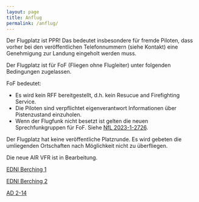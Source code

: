 ```yaml
---
layout: page
title: Anflug
permalink: /anflug/
---
```

Der Flugplatz ist PPR! Das bedeutet insbesondere für fremde Piloten, dass vorher bei den veröffentlichen Telefonnummern (siehe Kontakt) 
eine Genehmigung zur Landung eingeholt werden muss.

Der Flugplatz ist für FoF (Fliegen ohne Flugleiter) unter folgenden Bedingungen zugelassen.

FoF bedeutet:
- Es wird kein RFF bereitgestellt, d.h. kein Resucue and Firefighting Service.
- Die Piloten sind verpflichtet eigenverantwort Informationen über Pistenzustand einzuholen.
- Wenn der Flugfunk nicht besetzt ist gelten die neuen Sprechfunkgruppen für FoF. Siehe 
<a href="https://www.baf.bund.de/SharedDocs/Downloads/DE/Publikationen_BAF/NfL/NfL_2023-1-2726_Sprechfunk.pdf" target="_blank">NfL 
2023-1-2726</a>.

Der Flugplatz hat keine veröffentliche Platzrunde.
Es wird gebeten die umliegenden Ortschaften nach Möglichkeit nicht zu überfliegen.

Die neue AIR VFR ist in Bearbeitung.

<a href="https://aip.dfs.de/BasicVFR/pages/P001AF.html" target="_blank">EDNI Berching 1</a>

<a href="https://aip.dfs.de/BasicVFR/pages/P001B0.html" target="_blank">EDNI Berching 2</a>

<a href="https://aip.dfs.de/BasicVFR/pages/P000E9.html" target="_blank">AD 2-14</a>

